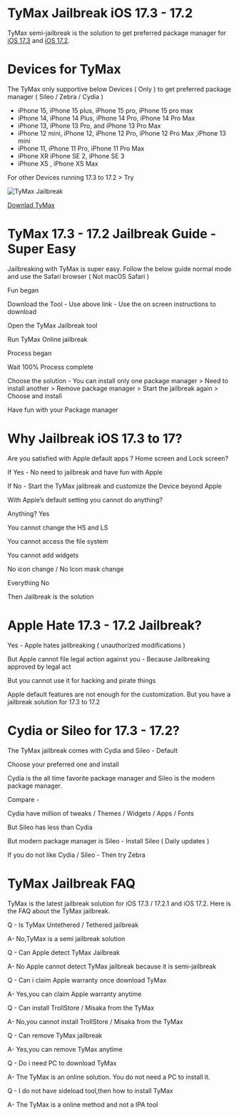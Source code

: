 # TyMax Jailbreak iOS 17.3 - 17.2


TyMax semi-jailbreak is the solution to get preferred package manager for [iOS 17.3](https://silzee.com/17.3/) and [iOS 17.2](https://silzee.com/17.2/).

# Devices for TyMax

The TyMax only supportive below Devices ( Only )  to get preferred package manager ( Sileo / Zebra / Cydia )


* iPhone 15, iPhone 15 plus, iPhone 15 pro, iPhone 15 pro max
* iPhone 14, iPhone 14 Plus, iPhone 14 Pro, iPhone 14 Pro Max
* iPhone 13, iPhone 13 Pro, and iPhone 13 Pro Max 
* iPhone 12 mini, iPhone 12, iPhone 12 Pro, iPhone 12 Pro Max ,iPhone 13 mini
* iPhone 11, iPhone 11 Pro, iPhone 11 Pro Max 
* iPhone XR iPhone SE 2, iPhone SE 3 
* iPhone XS , iPhone XS Max

For other Devices running 17.3 to 17.2  > Try 

![TyMax Jailbreak](https://silzee.com/17.2/assets/img/tymax172.png)

[Downlad TyMax](https://silzee.com/redirect/TyMax/)


# TyMax 17.3 - 17.2  Jailbreak Guide - Super Easy 

Jailbreaking with TyMax is super easy. Follow the below guide normal mode and use the Safari browser ( Not macOS Safari )

Fun began 

Download the Tool - Use above link - Use the on screen instructions to download

Open the TyMax Jailbreak tool 

Run TyMax Online jailbreak

Process began

Wait 100% Process complete

Choose the solution - You can install only one package manager  > Need to install another > Remove package manager > Start the jailbreak again > Choose and install

Have fun with your Package manager


# Why Jailbreak iOS 17.3 to 17?

Are you satisfied with Apple default apps ? Home screen and Lock screen?

If Yes - No need to jailbreak and have fun with Apple

If No - Start the TyMax jailbreak and customize the Device beyond Apple 

With Apple’s default setting you cannot do anything? 

Anything? Yes 

You cannot change the HS and LS

You cannot access the file system

You cannot add widgets 

No icon change / No Icon mask change

Everything No 

Then Jailbreak is the solution


# Apple Hate 17.3 - 17.2 Jailbreak?

Yes - Apple hates jailbreaking ( unauthorized modifications )

But Apple cannot file legal action against you - Because Jailbreaking approved by legal act

But you cannot use it for hacking and pirate things

Apple default features are not enough for the customization. But you have a  jailbreak solution for 17.3 to 17.2


# Cydia or Sileo for 17.3 - 17.2?

The TyMax jailbreak comes with Cydia and Sileo - Default 

Choose your preferred one and install 

Cydia is the all time favorite package manager and Sileo is the modern package manager.

Compare -

Cydia have million of tweaks / Themes / Widgets / Apps / Fonts 

But Sileo has less than Cydia

But modern package manager is Sileo - Install Sileo ( Daily updates )

If you do not like Cydia / Sileo - Then try Zebra 


# TyMax Jailbreak FAQ

TyMax is the latest jailbreak solution for iOS 17.3 / 17.2.1 and iOS 17.2. Here is the FAQ about the TyMax jailbreak.


Q -  Is TyMax Untethered / Tethered jailbreak



A-  No,TyMax is a semi jailbreak solution



Q -  Can Apple detect TyMax Jailbreak


A-  No Apple cannot detect TyMax jailbreak because it is semi-jailbreak




Q -  Can i claim Apple warranty once download TyMax



A-  Yes,you can claim Apple warranty anytime 


Q -  Can install TrollStore / Misaka from the TyMax


A-  No,you cannot install TrollStore / Misaka from the TyMax


Q -  Can remove TyMax jailbreak


A-  Yes,you can remove TyMax anytime


Q -  Do i need PC to download TyMax


A-  The TyMax is an online solution. You do not need a PC to install it.


Q -  I do not have sideload tool,then how to install TyMax


A-  The TyMax is a online method and not a IPA tool

